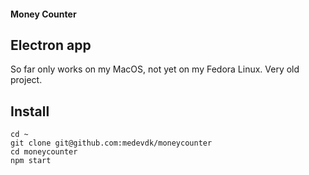 #### Money Counter ####

## Electron app ##

So far only works on my MacOS, not yet on my Fedora Linux.
Very old project.

## Install ##
```
cd ~
git clone git@github.com:medevdk/moneycounter
cd moneycounter
npm start
```
